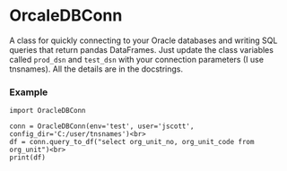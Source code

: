 # OrcaleDBConn
A class for quickly connecting to your Oracle databases and writing SQL queries that return pandas DataFrames. Just update the class variables called ```prod_dsn``` and ```test_dsn``` with your connection parameters (I use tnsnames). All the details are in the docstrings.

### Example
```
import OracleDBConn

conn = OracleDBConn(env='test', user='jscott', config_dir='C:/user/tnsnames')<br>
df = conn.query_to_df("select org_unit_no, org_unit_code from org_unit")<br>
print(df)
```
